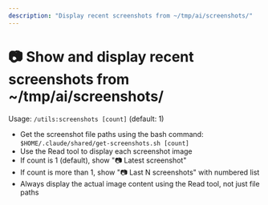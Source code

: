 ```yaml
---
description: "Display recent screenshots from ~/tmp/ai/screenshots/"
---
```


# 📷 Show and display recent screenshots from ~/tmp/ai/screenshots/

Usage: `/utils:screenshots [count]` (default: 1)

- Get the screenshot file paths using the bash command: `$HOME/.claude/shared/get-screenshots.sh [count]`
- Use the Read tool to display each screenshot image 
- If count is 1 (default), show "📷 Latest screenshot" 
- If count is more than 1, show "📷 Last N screenshots" with numbered list
- Always display the actual image content using the Read tool, not just file paths